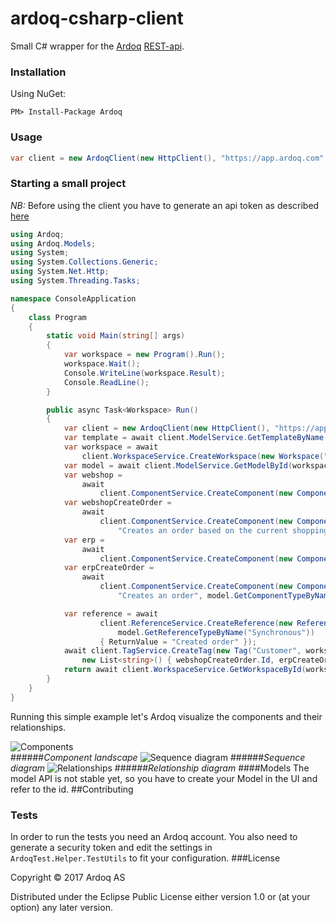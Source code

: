 ardoq-csharp-client
===================

Small C# wrapper for the [Ardoq](http://ardoq.com) [REST-api](https://shared.ardoq.com/presentation/shared/57b014d69f2a267f3b4c9574/slide/0/).

### Installation
Using NuGet:

`PM> Install-Package Ardoq`

### Usage
```csharp
var client = new ArdoqClient(new HttpClient(), "https://app.ardoq.com", "api-token", "your-org-label");
```

### Starting a small project
*NB:* Before using the client you have to generate an api token as described [here](https://app.ardoq.com/presentation?presentation=ardoqAPI)

```csharp
using Ardoq;
using Ardoq.Models;
using System;
using System.Collections.Generic;
using System.Net.Http;
using System.Threading.Tasks;

namespace ConsoleApplication
{
    class Program
    {
        static void Main(string[] args)
        {
            var workspace = new Program().Run();
            workspace.Wait();
            Console.WriteLine(workspace.Result);
            Console.ReadLine();
        }

        public async Task<Workspace> Run()
        {
            var client = new ArdoqClient(new HttpClient(), "https://app.ardoq.com", "insert-your-token-here", "your-organization-label");
            var template = await client.ModelService.GetTemplateByName("Application Service");
            var workspace = await
                client.WorkspaceService.CreateWorkspace(new Workspace("demo-workspace", template.Id, "My demo workspace"));
            var model = await client.ModelService.GetModelById(workspace.ComponentModel);
            var webshop =
                await
                    client.ComponentService.CreateComponent(new Component("Webshop", workspace.Id, "This is the webshop", model.GetComponentTypeByName("Application")));
            var webshopCreateOrder =
                await
                    client.ComponentService.CreateComponent(new Component("Create order", workspace.Id,
                        "Creates an order based on the current shoppingcat", model.GetComponentTypeByName("Service"), webshop.Id));
            var erp =
                await
                    client.ComponentService.CreateComponent(new Component("ERP", workspace.Id, "This is the ERP system", model.GetComponentTypeByName("Application")));
            var erpCreateOrder =
                await
                    client.ComponentService.CreateComponent(new Component("Create order", workspace.Id,
                        "Creates an order", model.GetComponentTypeByName("Service"), erp.Id));

            var reference = await
                    client.ReferenceService.CreateReference(new Reference(workspace.Id, "Order from cart", webshopCreateOrder.Id, erpCreateOrder.Id,
                        model.GetReferenceTypeByName("Synchronous"))
                    { ReturnValue = "Created order" });
            await client.TagService.CreateTag(new Tag("Customer", workspace.Id, "",
                new List<string>() { webshopCreateOrder.Id, erpCreateOrder.Id }, new List<string>() { reference.Id }));
            return await client.WorkspaceService.GetWorkspaceById(workspace.Id);
        }
    }
}

```

Running this simple example let's Ardoq visualize the components and their relationships.

![Components](https://s3-eu-west-1.amazonaws.com/ardoq-resources/public/comps.png)  
######*Component landscape*
![Sequence diagram](https://s3-eu-west-1.amazonaws.com/ardoq-resources/public/sequence_diagram.png)
######*Sequence diagram*
![Relationships](https://s3-eu-west-1.amazonaws.com/ardoq-resources/public/rels.png)
######*Relationship diagram*
####Models
The model API is not stable yet, so you have to create your Model in the UI and refer to the id.
##Contributing
### Tests
In order to run the tests you need an Ardoq account. You also need to generate a security token and edit the
settings in `ArdoqTest.Helper.TestUtils` to fit your configuration.
###License

Copyright © 2017 Ardoq AS

Distributed under the Eclipse Public License either version 1.0 or (at your option) any later version.
